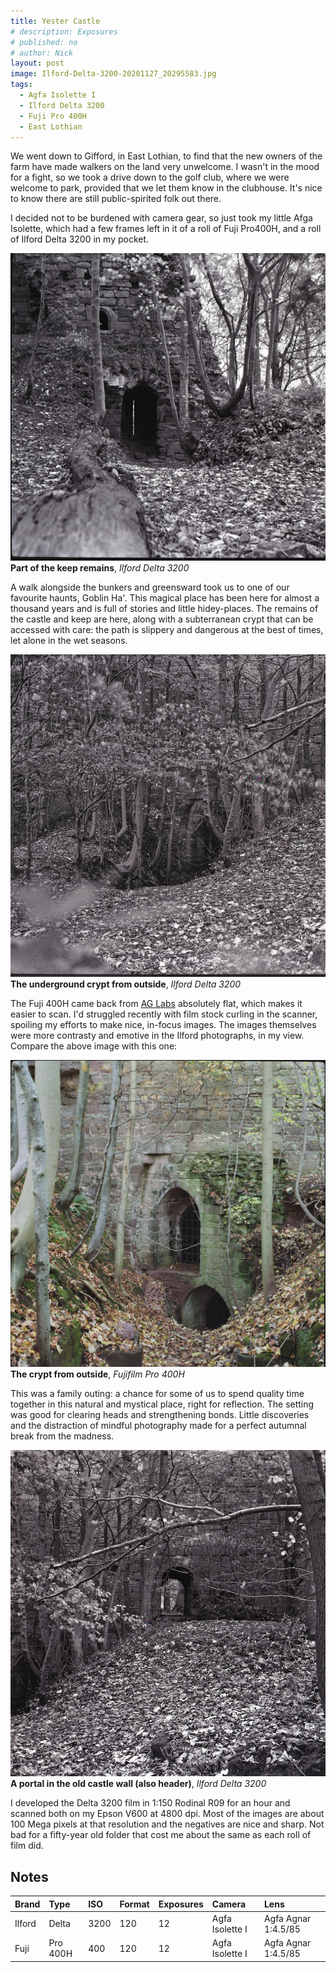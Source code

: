 ```yaml
---
title: Yester Castle
# description: Exposures
# published: no
# author: Nick
layout: post
image: Ilford-Delta-3200-20201127_20295583.jpg
tags:
  - Agfa Isolette I
  - Ilford Delta 3200
  - Fuji Pro 400H
  - East Lothian
---
```

We went down to Gifford, in East Lothian, to find that the new owners of the farm have made walkers on the land very unwelcome. I wasn't in the mood for a fight, so we took a drive down to the golf club, where we were welcome to park, provided that we let them know in the clubhouse. It's nice to know there are still public-spirited folk out there.

I decided not to be burdened with camera gear, so just took my little Afga Isolette, which had a few frames left in it of a roll of Fuji Pro400H, and a roll of Ilford Delta 3200 in my pocket.

![](/img/Ilford-Delta-3200-20201127_20085880.jpg)
**Part of the keep remains**, *Ilford Delta 3200*

A walk alongside the bunkers and greensward took us to one of our favourite haunts, Goblin Ha'. This magical place has been here for almost a thousand years and is full of stories and little hidey-places. The remains of the castle and keep are here, along with a subterranean crypt that can be accessed with care: the path is slippery and dangerous at the best of times, let alone in the wet seasons.

![](/img/Ilford-Delta-3200-20201127_20114793.jpg)
**The underground crypt from outside**, *Ilford Delta 3200*

The Fuji 400H came back from [AG Labs](https://www.ag-photolab.co.uk/) absolutely flat, which makes it easier to scan. I'd struggled recently with film stock curling in the scanner, spoiling my efforts to make nice, in-focus images. The images themselves were more contrasty and emotive in the Ilford photographs, in my view. Compare the above image with this one:

![](/img/Fujifilm-Pro400H-20201207_18485469.jpg)
**The crypt from outside**, *Fujifilm Pro 400H*

This was a family outing: a chance for some of us to spend quality time together in this natural and mystical place, right for reflection. The setting was good for clearing heads and strengthening bonds. Little discoveries and the distraction of mindful photography made for a perfect autumnal break from the madness. 

![](/img/Ilford-Delta-3200-20201127_20271449.jpg)
**A portal in the old castle wall (also header)**, *Ilford Delta 3200*

I developed the Delta 3200 film in 1:150 Rodinal R09 for an hour and scanned both on my Epson V600 at 4800 dpi. Most of the images are about 100 Mega pixels at that resolution and the negatives are nice and sharp. Not bad for a fifty-year old folder that cost me about the same as each roll of film did.

## Notes

Brand|Type|ISO|Format|Exposures|Camera|Lens
:----|:---|:--|:-----|:--------|:-----|:----
Ilford|Delta|3200|120|12|Agfa Isolette I|Agfa Agnar 1:4.5/85
Fuji|Pro 400H|400|120|12|Agfa Isolette I|Agfa Agnar 1:4.5/85

